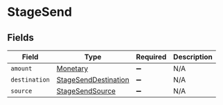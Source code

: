 # StageSend


## Fields

| Field                                                               | Type                                                                | Required                                                            | Description                                                         |
| ------------------------------------------------------------------- | ------------------------------------------------------------------- | ------------------------------------------------------------------- | ------------------------------------------------------------------- |
| `amount`                                                            | [Monetary](../../models/shared/Monetary.md)                         | :heavy_minus_sign:                                                  | N/A                                                                 |
| `destination`                                                       | [StageSendDestination](../../models/shared/StageSendDestination.md) | :heavy_minus_sign:                                                  | N/A                                                                 |
| `source`                                                            | [StageSendSource](../../models/shared/StageSendSource.md)           | :heavy_minus_sign:                                                  | N/A                                                                 |